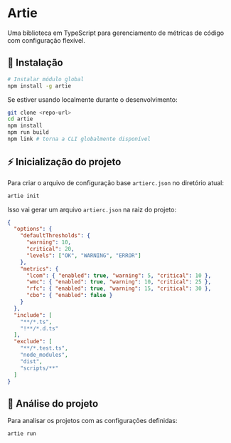# Artie
Uma biblioteca em TypeScript para gerenciamento de métricas de código com configuração flexível.

## 💾 Instalação
```bash
# Instalar módulo global
npm install -g artie
```
Se estiver usando localmente durante o desenvolvimento:
```bash
git clone <repo-url>
cd artie
npm install
npm run build
npm link # torna a CLI globalmente disponível
```

## ⚡️ Inicialização do projeto
Para criar o arquivo de configuração base `artierc.json` no diretório atual:
```bash
artie init
```
Isso vai gerar um arquivo `artierc.json` na raiz do projeto:
```json
{
  "options": {
    "defaultThresholds": {
      "warning": 10,
      "critical": 20,
      "levels": ["OK", "WARNING", "ERROR"]
    },
    "metrics": {
      "lcom": { "enabled": true, "warning": 5, "critical": 10 },
      "wmc": { "enabled": true, "warning": 10, "critical": 25 },
      "rfc": { "enabled": true, "warning": 15, "critical": 30 },
      "cbo": { "enabled": false }
    }
  },
  "include": [
    "**/*.ts",
    "!**/*.d.ts"
  ],
  "exclude": [
    "**/*.test.ts",
    "node_modules",
    "dist",
    "scripts/**"
  ]
}
```

## 🔎 Análise do projeto
Para analisar os projetos com as configurações definidas:
```bash
artie run
```